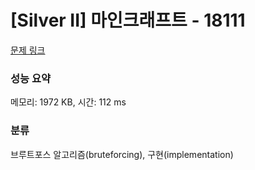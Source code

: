 # [Silver II] 마인크래프트 - 18111 

[문제 링크](https://www.acmicpc.net/problem/18111) 

### 성능 요약

메모리: 1972 KB, 시간: 112 ms

### 분류

브루트포스 알고리즘(bruteforcing), 구현(implementation)

